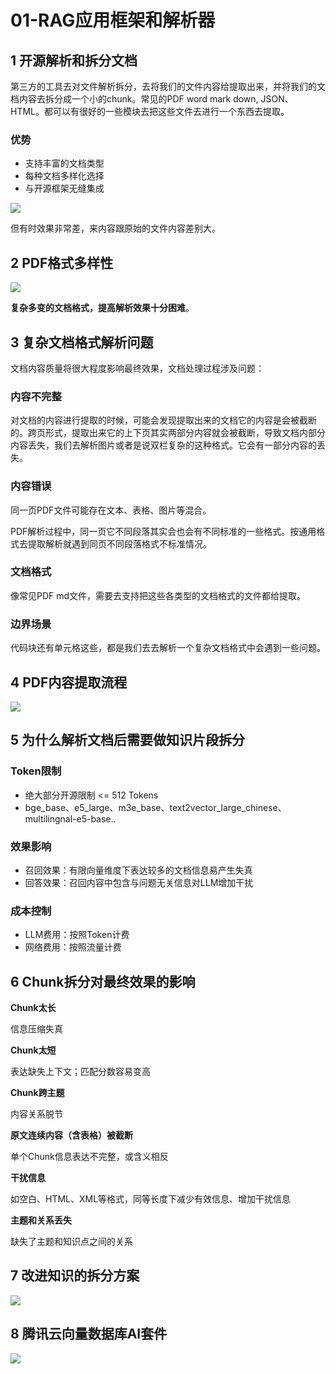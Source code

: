 # 01-RAG应用框架和解析器

## 1 开源解析和拆分文档

第三方的工具去对文件解析拆分，去将我们的文件内容给提取出来，并将我们的文档内容去拆分成一个小的chunk。常见的PDF word mark down, JSON、HTML。都可以有很好的一些模块去把这些文件去进行一个东西去提取。

### 优势

- 支持丰富的文档类型
- 每种文档多样化选择
- 与开源框架无缝集成

![](https://javaedge-1256172393.cos.ap-shanghai.myqcloud.com/image-20240411205330424.png)

但有时效果非常差，来内容跟原始的文件内容差别大。

## 2 PDF格式多样性



![](https://javaedge-1256172393.cos.ap-shanghai.myqcloud.com/image-20240411205413747.png)

**复杂多变的文档格式，提高解析效果十分困难**。

## 3 复杂文档格式解析问题

文档内容质量将很大程度影响最终效果，文档处理过程涉及问题：

### 内容不完整

对文档的内容进行提取的时候，可能会发现提取出来的文档它的内容是会被截断的。跨页形式，提取出来它的上下页其实两部分内容就会被截断，导致文档内部分内容丢失，我们去解析图片或者是说双栏复杂的这种格式。它会有一部分内容的丢失。

### 内容错误

同一页PDF文件可能存在文本、表格、图片等混合。

PDF解析过程中，同一页它不同段落其实会也会有不同标准的一些格式。按通用格式去提取解析就遇到同页不同段落格式不标准情况。

### 文档格式

像常见PDF md文件，需要去支持把这些各类型的文档格式的文件都给提取。

### 边界场景

代码块还有单元格这些，都是我们去去解析一个复杂文档格式中会遇到一些问题。

## 4 PDF内容提取流程



![](https://javaedge-1256172393.cos.ap-shanghai.myqcloud.com/image-20240411215521843.png)

## 5 为什么解析文档后需要做知识片段拆分

### Token限制

- 绝大部分开源限制 <= 512 Tokens
- bge_base、e5_large、m3e_base、text2vector_large_chinese、multilingnal-e5-base..

### 效果影响

- 召回效果：有限向量维度下表达较多的文档信息易产生失真
- 回答效果：召回内容中包含与问题无关信息对LLM增加干扰

### 成本控制

- LLM费用：按照Token计费
- 网络费用：按照流量计费

## 6 Chunk拆分对最终效果的影响



**Chunk太长** 

信息压缩失真

**Chunk太短** 

表达缺失上下文；匹配分数容易变高

**Chunk跨主题** 

内容关系脱节

**原文连续内容（含表格）被截断** 

单个Chunk信息表达不完整，或含义相反

**干扰信息** 

如空白、HTML、XML等格式，同等长度下减少有效信息、增加干扰信息

**主题和关系丢失** 

缺失了主题和知识点之间的关系

## 7 改进知识的拆分方案



![](https://javaedge-1256172393.cos.ap-shanghai.myqcloud.com/image-20240411220752800.png)

## 8 腾讯云向量数据库AI套件



![](https://javaedge-1256172393.cos.ap-shanghai.myqcloud.com/image-20240411220851274.png)